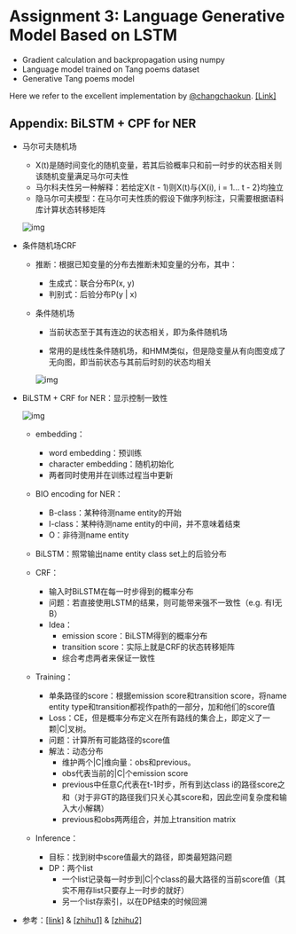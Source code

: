 # Assignment 3: Language Generative Model Based on LSTM

- Gradient calculation and backpropagation using numpy
- Language model trained on Tang poems dataset
- Generative Tang poems model

Here we refer to the excellent implementation by [@changchaokun](<https://github.com/changchaokun>). [[Link]](<https://github.com/ichn-hu/PRML-Spring19-Fudan/tree/master/assignment-3/16307130138>)



## Appendix: BiLSTM + CPF for NER

- 马尔可夫随机场

  - X(t)是随时间变化的随机变量，若其后验概率只和前一时步的状态相关则该随机变量满足马尔可夫性
  - 马尔科夫性另一种解释：若给定X(t - 1)则X(t)与{X(i), i = 1... t - 2}均独立
  - 隐马尔可夫模型：在马尔可夫性质的假设下做序列标注，只需要根据语料库计算状态转移矩阵

  ![img](https://pic1.zhimg.com/v2-8a122040c6adbd35d846d7c4a424e278_r.jpg)

  

- 条件随机场CRF

  - 推断：根据已知变量的分布去推断未知变量的分布，其中：

    - 生成式：联合分布P(x, y)
    - 判别式：后验分布P(y | x)

  - 条件随机场

    - 当前状态至于其有连边的状态相关，即为条件随机场

    - 常用的是线性条件随机场，和HMM类似，但是隐变量从有向图变成了无向图，即当前状态与其前后时刻的状态均相关

    ![img](https://pic1.zhimg.com/80/v2-117f06c1212ad6992165119450152940_hd.jpg)

- BiLSTM + CRF for NER：显示控制一致性

  ![img](https://pic3.zhimg.com/v2-d2f81f90e43dc8e12b802b302a150bba_r.jpg)

  - embedding：
    - word embedding：预训练
    - character embedding：随机初始化
    - 两者同时使用并在训练过程当中更新

  - BIO encoding for NER：
    - B-class：某种待测name entity的开始
    - I-class：某种待测name entity的中间，并不意味着结束
    - O：非待测name entity

  - BiLSTM：照常输出name entity class set上的后验分布
  - CRF：
    - 输入时BiLSTM在每一时步得到的概率分布
    - 问题：若直接使用LSTM的结果，则可能带来强不一致性（e.g. 有I无B）
    - Idea：
      - emission score：BiLSTM得到的概率分布
      - transition score：实际上就是CRF的状态转移矩阵
      - 综合考虑两者来保证一致性
  - Training：
    - 单条路径的score：根据emission score和transition score，将name entity type和transition都视作path的一部分，加和他们的score值
    - Loss：CE，但是概率分布定义在所有路线的集合上，即定义了一颗|C|叉树。
    - 问题：计算所有可能路径的score值
    - 解法：动态分布
      - 维护两个|C|维向量：obs和previous。
      - obs代表当前的|C|个emission score
      - previous中任意$C_i$代表在t-1时步，所有到达class i的路径score之和（对于非GT的路径我们只关心其score和，因此空间复杂度和输入大小解耦）
      - previous和obs两两组合，并加上transition matrix

  - Inference：
    - 目标：找到树中score值最大的路径，即类最短路问题
    - DP：两个list
      - 一个list记录每一时步到|C|个class的最大路径的当前score值（其实不用存list只要存上一时步的就好）
      - 另一个list存索引，以在DP结束的时候回溯

- 参考：[[link]](<https://mp.weixin.qq.com/s?__biz=MzI4MDYzNzg4Mw==&mid=2247492786&idx=3&sn=c5867d33477097df7ae78a0168bb33f2&chksm=ebb7dc66dcc05570771bfa22c1bdcf52774ed132ca56218bc74604a3f5d4c268fece603e8261&mpshare=1&scene=1&srcid=032884sdUVHAc0uCRSZJOUoH&sharer_sharetime=1585326282836&sharer_shareid=c47b85daf6bf0d13114eb8b891f7f7ce&key=c31cce5eab85a94ad2f52ad57241f71744fe5365d3ac8c23e303ff0ae6327229ad0c68f52714215f534a09f06b0f48cadbbc8363c6efc1fbcbc08f96633a7ac6d67500b644d977f82d6818b5e4f9c82e&ascene=1&uin=MTkxMTI3NDE2MA%3D%3D&devicetype=Windows+10&version=62080079&lang=zh_CN&exportkey=AQonyWhKIoye%2F7aFGaDp7qA%3D&pass_ticket=UDVLcuq492T%2BlGVwXtV5Gv2aajOS6Ab2pFAlsh1KJn20dExoLLVTbAo4k4LhCipM>) & [[zhihu1]](<https://zhuanlan.zhihu.com/p/69890528>) & [[zhihu2]](<https://zhuanlan.zhihu.com/p/70777941>)